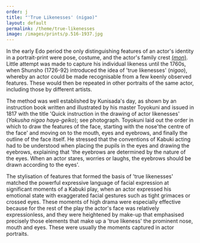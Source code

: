 ```yaml
---
order: j
title: "'True Likenesses' (nigao)"
layout: default
permalink: /theme/true-likenesses
image: /images/prints/p.516-1937.jpg
---
```


In the early Edo period the only distinguishing features of an actor's identity in a portrait-print were pose, costume, and the actor's family crest [(_mon_)](/theme/actors-names-and-crests). Little attempt was made to capture his individual likeness until the 1760s, when Shunsho (1726-92) introduced the idea of 'true likenesses' (_nigao_), whereby an actor could be made recognisable from a few keenly observed features. These would then be repeated in other portraits of the same actor, including those by different artists.

The method was well established by Kunisada's day, as shown by an instruction book written and illustrated by his master Toyokuni and issued in 1817 with the title 'Quick instruction in the drawing of actor likenesses' (_Yakusha nigao haya-geiko_); see photograph. Toyokuni laid out the order in which to draw the features of the face, starting with the nose'the centre of the face' and moving on to the mouth, eyes and eyebrows, and finally the outline of the face itself. He stressed that the conventions of Kabuki acting had to be understood when placing the pupils in the eyes and drawing the eyebrows, explaining that 'the eyebrows are determined by the nature of the eyes. When an actor stares, worries or laughs, the eyebrows should be drawn according to the eyes'.

The stylisation of features that formed the basis of 'true likenesses' matched the powerful expressive language of facial expression at significant moments of a Kabuki play, when an actor expressed his emotional state with exaggerated facial gestures such as tight grimaces or crossed eyes. These moments of high drama were especially effective because for the rest of the play the actor's face was relatively expressionless, and they were heightened by make-up that emphasised precisely those elements that make up a 'true likeness' the prominent nose, mouth and eyes. These were usually the moments captured in actor portraits.
